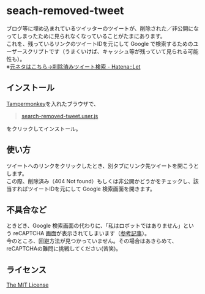 seach-removed-tweet
===================

ブログ等に埋め込まれているツイッターのツイートが、削除された／非公開になってしまったために見られなくなっていることがたまにあります。  
これを、残っているリンクのツイートIDを元にして Google で検索するためのユーザースクリプトです（うまくいけば、キャッシュ等が残っていて見られる可能性も）。  
※[元ネタはこちら→削除済みツイート検索 - Hatena::Let](http://let.hatelabo.jp/furyu-tei/let/hLHWysWQhfQI)  

インストール
------------
[Tampermonkey](http://tampermonkey.net/)を入れたブラウザで、  

> [search-removed-tweet.user.js](https://furyutei.github.io/seach-removed-tweet/src/js/search-removed-tweet.user.js)  

をクリックしてインストール。  


使い方
------
ツイートへのリンクをクリックしたとき、別タブにリンク先ツイートを開こうとします。  
この際、削除済み（404 Not found）もしくは非公開かどうかをチェックし、該当すればツイートIDを元にして Google 検索画面を開きます。 


不具合など
----------
ときどき、Google 検索画面の代わりに、「私はロボットではありません」という reCAPTCHA 画面が表示されてしまいます（[参考記事](https://plan-ltd.co.jp/plog/10367)）。  
今のところ、回避方法が見つかっていません。その場合はあきらめて、reCAPTCHAの難問に挑戦してください(苦笑)。  


ライセンス
----------
[The MIT License](https://github.com/furyutei/seach-removed-tweet/blob/master/LICENSE)  
